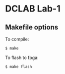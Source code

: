 # DCLAB Lab-1

## Makefile options
To compile:
```
$ make
```

To flash to fpga:
```
$ make flash
```
